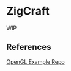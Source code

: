 # ZigCraft

WIP

## References

[OpenGL Example Repo](https://github.com/slimsag/mach-glfw-opengl-example/tree/main)
